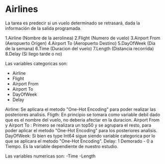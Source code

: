 # Airlines

La tarea es predecir si un vuelo determinado se retrasará, dada la información de la salida programada.

1.Airline (Nombre de la aerolinea)
2.Flight (Numero de vuelo)
3.Airport From (Aeropuerto Origen)
4.Airport To (Aeropuerto Destino)
5.DayOfWeek (Dia de la semana)
6.Time (Duracion del vuelo)
7.Length (Distancia recorrida)
8.Delay (Si llego tarde o no)

Las variables categoricas son:
- Airline
- Flight
- Airport From
- Airport To
- DayOfWeek
- Delay

Airline: Se aplicara el metodo "One-Hot Encoding" para poder realizar las posteriores analisis.
Fligth: En principio se tomara como variable debil dado que es el nombre del vuelo, no deberia afectar en la duracion.
Airport From y Airport To : Primero se realizara un top50 y se agrupara el resto, para poder aplicar el metodo "One-Hot Encoding" para los posteriores analisis.
DayOfWeek: Si bien es type Int64 sigue siendo variable categorica por lo que se aplicara el metodo "One-Hot Encoding".
Delay: 1 Demorado - 0 a Tiempo. Es la variable dependiente de nuestro estudio.

Las variables numericas son:
-Time
-Length
